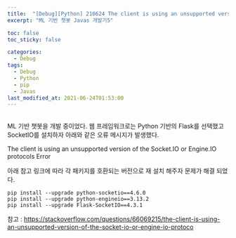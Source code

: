 ```yaml
---
title:  "[Debug][Python] 210624 The client is using an unsupported version of the Socket.IO or Engine.IO protocols Error"
excerpt: "ML 기반 챗봇 Javas 개발기5"

toc: false
toc_sticky: false

categories:
  - Debug
tags:
  - Debug
  - Python
  - pip
  - Javas
last_modified_at: 2021-06-24T01:53:00
---
```


<br>
ML 기반 챗봇을 개발 중이었다.
웹 프레임워크로는 Python 기반의 Flask를 선택했고 SocketIO를 설치하자 아래와 같은 오류 메시지가 발생했다.

<p class="error_msg">The client is using an unsupported version of the Socket.IO or Engine.IO protocols Error</p>

아래 참고 링크에 따라 각 패키지를 호환되는 버전으로 재 설치 해주자 문제가 해결 되었다.

```
pip install --upgrade python-socketio==4.6.0
pip install --upgrade python-engineio==3.13.2
pip install --upgrade Flask-SocketIO==4.3.1
```

참고 : <a href="https://stackoverflow.com/questions/66069215/the-client-is-using-an-unsupported-version-of-the-socket-io-or-engine-io-protoco">https://stackoverflow.com/questions/66069215/the-client-is-using-an-unsupported-version-of-the-socket-io-or-engine-io-protoco</a>